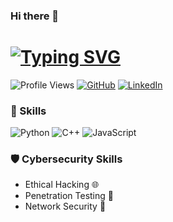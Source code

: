 ### Hi there 👋

# [![Typing SVG](https://readme-typing-svg.demolab.com?font=Fira+Code&pause=1000&color=EB57F7&width=435&lines=Hey+there%2C+welcome+to+my+profile)](https://git.io/typing-svg)

![Profile Views](https://komarev.com/ghpvc/?username=yourusername)
[![GitHub](https://img.shields.io/badge/GitHub-HiddenUzer-blue)](https://github.com/HiddenUzer)
[![LinkedIn](https://img.shields.io/badge/LinkedIn-REDACTED-0e76a8)](https://www.linkedin.com/)

### 🔧 Skills

![Python](https://img.shields.io/badge/Python-Intermediate-blue?style=for-the-badge&logo=python)
![C++](https://img.shields.io/badge/C++-Intermediate-blue?style=for-the-badge&logo=c%2B%2B)
![JavaScript](https://img.shields.io/badge/JavaScript-Intermediate-blue?style=for-the-badge&logo=javascript)

### 🛡️ Cybersecurity Skills

- Ethical Hacking 🌐
- Penetration Testing 🔐
- Network Security 📡
